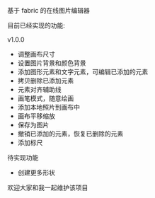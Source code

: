<!--
 * @Author: 陈三石
 * @Date: 2023-12-06 10:49:12
 * @LastEditors: 陈三石
 * @LastEditTime: 2023-12-28 09:56:19
 * @Description: 'file content'
-->

基于 fabric 的在线图片编辑器

目前已经实现的功能:

v1.0.0

- 调整画布尺寸
- 设置图片背景和颜色背景
- 添加图形元素和文字元素，可编辑已添加的元素
- 拷贝删除已添加元素
- 元素对齐辅助线
- 画笔模式，随意绘画
- 添加本地照片到画布中
- 画布平移缩放
- 保存为图片
- 撤销已添加的元素，恢复已删除的元素
- 添加标尺

待实现功能

- 创建更多形状

欢迎大家和我一起维护该项目
